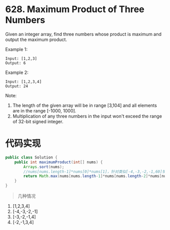 ﻿#  628. Maximum Product of Three Numbers

Given an integer array, find three numbers whose product is maximum and output the maximum product.

Example 1:

```
Input: [1,2,3]
Output: 6
```

Example 2:

```
Input: [1,2,3,4]
Output: 24
```

Note:
1. The length of the given array will be in range [3,104] and all elements are in the range [-1000, 1000].
2. Multiplication of any three numbers in the input won't exceed the range of 32-bit signed integer.

# 代码实现

```java
public class Solution {
    public int maximumProduct(int[] nums) {
        Arrays.sort(nums);
        //nums[nums.length-1]*nums[0]*nums[1]，针对类似[-4,-3,-2,-1,60]情况
        return Math.max(nums[nums.length-1]*nums[nums.length-2]*nums[nums.length-3],nums[nums.length-1]*nums[0]*nums[1]);
    }
}
```

>几种情况
1. [1,2,3,4]
2. [-4,-3,-2,-1]
3. [-3,-2,-1,4]
4. [-2,-1,3,4]
